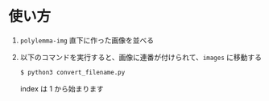 # 使い方

1. `polylemma-img` 直下に作った画像を並べる
1. 以下のコマンドを実行すると、画像に連番が付けられて、`images` に移動する

    ```bash
    $ python3 convert_filename.py
    ```

    index は 1 から始まります